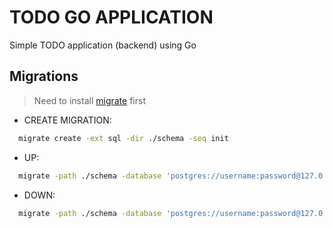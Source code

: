 # TODO GO APPLICATION

Simple TODO application (backend) using Go

## Migrations

> Need to install [migrate](https://github.com/golang-migrate/migrate) first

- CREATE MIGRATION:

```bash
  migrate create -ext sql -dir ./schema -seq init
```

- UP:

```bash
  migrate -path ./schema -database 'postgres://username:password@127.0.0.1:5432/database?sslmode=disable' up
```

- DOWN:

```bash
  migrate -path ./schema -database 'postgres://username:password@127.0.0.1:5432/database?sslmode=disable' down
```
